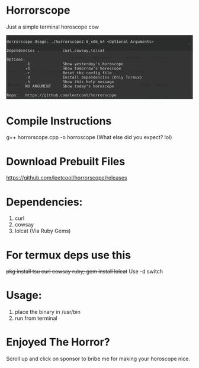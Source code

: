 # Horrorscope
Just a simple terminal horoscope cow

![alt Horrorscope](https://raw.githubusercontent.com/leetcool/horrorscope/master/horroscope.png)

# Compile Instructions
g++ horrorscope.cpp -o horroscope (What else did you expect? lol)

# Download Prebuilt Files
https://github.com/leetcool/horrorscope/releases

# Dependencies:
1. curl
2. cowsay
3. lolcat (Via Ruby Gems)

# For termux deps use this
~~pkg install tsu curl cowsay ruby; gem install lolcat~~
Use -d switch

# Usage:
1. place the binary in /usr/bin
2. run from terminal

# Enjoyed The Horror?
Scroll up and click on sponsor to bribe me for making your horoscope nice.
